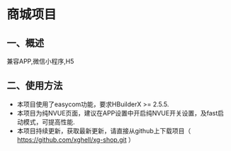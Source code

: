 # 商城项目
## 一、概述
兼容APP,微信小程序,H5
## 二、使用方法
* 本项目使用了easycom功能，要求HBuilderX >= 2.5.5.
* 本项目为纯NVUE页面，建议在APP设置中开启纯NVUE开关设置，及fast启动模式，可提高性能.
* 本项目持续更新，获取最新更新，请直接从github上下载项目（ https://github.com/xghell/xg-shop.git ）